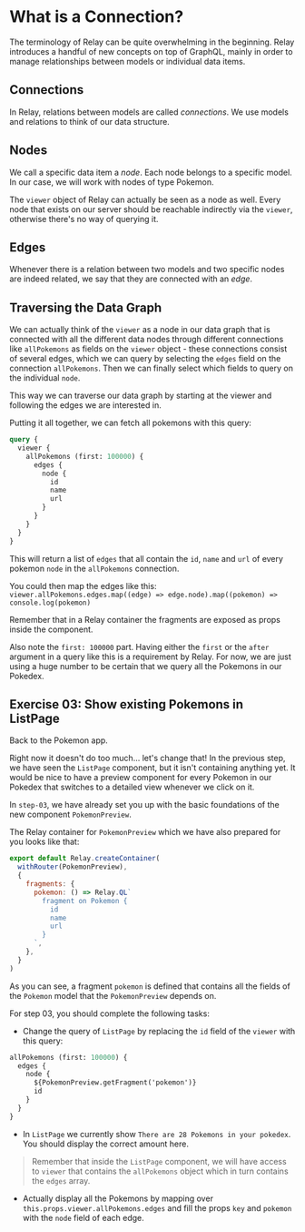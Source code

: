 # What is a Connection?

The terminology of Relay can be quite overwhelming in the beginning. Relay introduces a handful of new concepts on top of GraphQL, mainly in order to manage relationships between models or individual data items.

## Connections

In Relay, relations between models are called *connections*. We use models and relations to think of our data structure.

## Nodes

We call a specific data item a *node*. Each node belongs to a specific model. In our case, we will work with nodes of type Pokemon.

The `viewer` object of Relay can actually be seen as a node as well. Every node that exists on our server should be reachable indirectly via the `viewer`, otherwise there's no way of querying it.

## Edges

Whenever there is a relation between two models and two specific nodes are indeed related, we say that they are connected with an *edge*.

## Traversing the Data Graph

We can actually think of the `viewer` as a node in our data graph that is connected with all the different data nodes through different connections like `allPokemons` as fields on the `viewer` object - these connections consist of several edges, which we can query by selecting the `edges` field on the connection `allPokemons`. Then we can finally select which fields to query on the individual `node`.

This way we can traverse our data graph by starting at the viewer and following the edges we are interested in.

Putting it all together, we can fetch all pokemons with this query:

```graphql
query {
  viewer {
    allPokemons (first: 100000) {
      edges {
        node {
          id
          name
          url
        }
      }
    }
  }
}
```

This will return a list of `edges` that all contain the `id`, `name` and `url` of every pokemon `node` in the `allPokemons` connection.

You could then map the edges like this:
`viewer.allPokemons.edges.map((edge) => edge.node).map((pokemon) => console.log(pokemon)`

Remember that in a Relay container the fragments are exposed as props inside the component.

Also note the `first: 100000` part. Having either the `first` or the `after` argument in a query like this is a requirement by Relay. For now, we are just using a huge number to be certain that we query all the Pokemons in our Pokedex.

## Exercise 03: Show existing Pokemons in ListPage

Back to the Pokemon app.

Right now it doesn't do too much... let's change that!
In the previous step, we have seen the `ListPage` component, but it isn't containing anything yet. It would be nice to have a preview component for every Pokemon in our Pokedex that switches to a detailed view whenever we click on it.

In `step-03`, we have already set you up with the basic foundations of the new component `PokemonPreview`.

The Relay container for `PokemonPreview` which we have also prepared for you looks like that:

```javascript
export default Relay.createContainer(
  withRouter(PokemonPreview),
  {
    fragments: {
      pokemon: () => Relay.QL`
        fragment on Pokemon {
          id
          name
          url
        }
      `,
    },
  }
)
```

As you can see, a fragment `pokemon` is defined that contains all the fields of the `Pokemon` model that the `PokemonPreview` depends on.


For step 03, you should complete the following tasks:

* Change the query of `ListPage` by replacing the `id` field of the `viewer` with this query:

```graphql
allPokemons (first: 100000) {
  edges {
    node {
      ${PokemonPreview.getFragment('pokemon')}
      id
    }
  }
}
```

* In `ListPage` we currently show `There are 28 Pokemons in your pokedex`. You should display the correct amount here.

> Remember that inside the `ListPage` component, we will have access to `viewer` that contains the `allPokemons` object which in turn contains the `edges` array.

* Actually display all the Pokemons by mapping over `this.props.viewer.allPokemons.edges` and fill the props `key` and `pokemon` with the `node` field of each edge.
